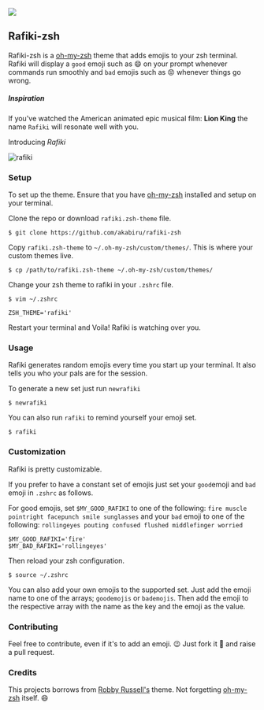 ![](https://www.dropbox.com/s/u08c2zofducjvh9/rafiki-zsh-2.png?raw=1)

## Rafiki-zsh

Rafiki-zsh is a [oh-my-zsh](https://github.com/robbyrussell/oh-my-zsh) theme that adds emojis to your zsh terminal.
Rafiki will display a `good` emoji such as :smile: on your prompt whenever commands run smoothly and `bad` emojis
such as :rage: whenever things go wrong.

##### Inspiration

If you've watched the American animated epic musical film: **Lion King** the name `Rafiki` will resonate well with you.

Introducing _Rafiki_

![rafiki](https://a.dilcdn.com/bl/wp-content/uploads/sites/25/2015/01/Rafiki-The-Lion-King-3.jpeg)

### Setup

To set up the theme. Ensure that you have [oh-my-zsh](https://github.com/robbyrussell/oh-my-zsh) installed and setup on your terminal.

Clone the repo or download `rafiki.zsh-theme` file.

    $ git clone https://github.com/akabiru/rafiki-zsh


Copy `rafiki.zsh-theme` to `~/.oh-my-zsh/custom/themes/`. This is where your custom themes live.

    $ cp /path/to/rafiki.zsh-theme ~/.oh-my-zsh/custom/themes/

Change your zsh theme to rafiki in your `.zshrc` file.

    $ vim ~/.zshrc

    ZSH_THEME='rafiki'

Restart your terminal and Voila! Rafiki is watching over you.

### Usage

Rafiki generates random emojis every time you start up your terminal. It also tells you who your pals are for the session.

To generate a new set just run `newrafiki`

    $ newrafiki

You can also run `rafiki` to remind yourself your emoji set.

    $ rafiki

### Customization

Rafiki is pretty customizable.

If you prefer to have a constant set of emojis just set your `good`emoji and `bad` emoji in `.zshrc` as follows.

For good emojis, set `$MY_GOOD_RAFIKI` to one of the following: `fire muscle pointright facepunch smile sunglasses` and
your `bad` emoji to one of the following: `rollingeyes pouting confused flushed middlefinger worried`

    $MY_GOOD_RAFIKI='fire'
    $MY_BAD_RAFIKI='rollingeyes'

Then reload your zsh configuration.

    $ source ~/.zshrc

You can also add your own emojis to the supported set. Just add the emoji name to one of the arrays; `goodemojis` or `bademojis`.
Then add the emoji to the respective array with the name as the key and the emoji as the value.

### Contributing

Feel free to contribute, even if it's to add an emoji. :wink: Just fork it :fork_and_knife: and raise a pull request.

### Credits

This projects borrows from [Robby Russell's](https://github.com/robbyrussell/oh-my-zsh/blob/master/themes/robbyrussell.zsh-theme) theme.
Not forgetting [oh-my-zsh](https://github.com/robbyrussell/oh-my-zsh) itself. :smile:
